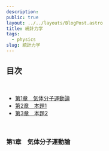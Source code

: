 ```yaml
---
description: 
public: true
layout: ../../layouts/BlogPost.astro
title: 統計力学
tags:
  - physics
slug: 統計力学
---
```


</script>
<script type="text/javascript"
  src="http://cdn.mathjax.org/mathjax/latest/MathJax.js?config=TeX-AMS-MML_HTMLorMML">
</script>
<script type="text/x-mathjax-config">
MathJax.Hub.Config({
  tex2jax: {inlineMath: [['$','$'], ['\\(','\\)']]}
});
</script>
<script type="text/javascript"
  src="https://cdnjs.cloudflare.com/ajax/libs/mathjax/2.7.7/MathJax.js?config=TeX-AMS-MML_HTMLorMML">
</script>

## 目次
<br>

- [第1章　気体分子運動論](#chapter1)
- [第2章　本題1](#chapter2)
- [第3章　本題2](#chapter3)

<br>

### 第1章　気体分子運動論 <a name="chapter1"></a>

<br>
<!-- $$
\oint_C (z-\alpha)^n dz = \left\{
\begin{array}{ll}
2\pi i & (z = -1) \cr
0 & (z \ne -1)
\end{array}
\right.\\
$$ -->
<!-- 
1辺長$L$の中に閉じ込められた気体分子1個の運動について考える。まず、$x$方向について解析する。
ニュートンの運動方程式は
\begin{equation}
  f_x = m\frac{d^2x}{dt^2} = m\frac{dv_x}{dt} = \frac{dp_x}{dt}
\end{equation}
故に
\begin{equation}
  \int_{t_1}^{t_2}f_x dt = \int_{t_1}^{t_2}dp_x
\end{equation}
反発係数$e$は1と見做せるので
\begin{equation}
  \Delta p_x = mv_x - (-mv_x) = 2mv_x
\end{equation}
間隔$L$の壁の間を一往復するのにかかる時間$t$は$t=\frac{2L}{v_x}$なので、$t_2-t_2$間に壁に衝突する回数は、$\frac{v_x}{2L}(t_2-t_1)$である。従って
\begin{equation}
  \int_{t_1}^{t_2}dp_x = \frac{m{v_x}^2}{L}(t_2 - t_1)
\end{equation}
また
\begin{equation}
  \int_{t_1}^{t_2}f_x dt = f_x(t_2-t_1)
\end{equation}
であるから、故に
\begin{equation}
  f_x = \frac{m{v_x}^2}{L}
\end{equation}
を得る。これは分子１個が及ぼす力であり、分子$N$個が及ぼす力$F_x$は
\begin{equation}
  F_x = \frac{Nm{v_x}^2}{L}
\end{equation}
従って、一面が$N$個の分子から受ける圧力$P$は
\begin{equation}
  P = \frac{F_x}{L^2} = \frac{Nm{v_x}^2}{L^3}
\end{equation}
$v^2 = {v_x}^2+{v_y}^2+{v_z}^2 = 3{v_x}^2$が成り立つとして
\begin{equation}
  P = \frac{Nmv^2}{3L^3}
\end{equation}
よって
\begin{equation}
  PV = \frac{Nmv^2}{3}
\end{equation}
運動エネルギーに着目して、気体の状態方程式$PV = nRT$を適用すると
\begin{equation}
  PV = \frac{2N}{3}\cdot \frac{1}{2}mv^2 = nRT = \frac{N}{N_A}RT
\end{equation}
結果として
\begin{equation}
  \frac{1}{2}mv^2 = \frac{3}{2}k_bT
\end{equation}
が得られる。$k_b$は$\frac{R}{N_A}$であり、ボルツマン定数と呼ばれる。これは、運動エネルギーと温度$T$を繋ぐ重要な式である。

<!-- $$
\boxed{\int_0^\infty e^{-x^2}dx=\frac{\sqrt{\pi}}{2}}
$$

$$
A=
\begin{pmatrix}
a & b \cr
c & d
\end{pmatrix}
\begin{pmatrix}
x \cr
y
\end{pmatrix}
$$ -->

<!-- $$
A=
\begin{pmatrix}
a_{11} & \cdots & a_{1i} & \cdots & a_{1n}\cr
\vdots & \ddots & & & \vdots \cr
a_{i1} & & a_{ii} & & a_{in} \cr
\vdots & & & \ddots & \vdots \cr
a_{n1} & \cdots & a_{ni} & \cdots & a_{nn}
\end{pmatrix}
\ne \begin{pmatrix}
a_{11} & \cdots & a_{1i} & \cdots & a_{1n}\cr
\vdots & \ddots & & & \vdots \cr
a_{i1} & & a_{ii} & & a_{in} \cr
\vdots & & & \ddots & \vdots \cr
a_{n1} & \cdots & a_{ni} & \cdots & a_{nn}
\end{pmatrix}^{-1}
= \frac{1}{\det A}
$$ -->


<!-- - [Amazon US](https://amzn.to/40d54nI)
- [Amazon JP](https://amzn.to/40xl43G) -->
